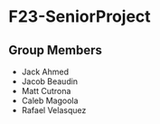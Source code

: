 # F23-SeniorProject
## Group Members
* Jack Ahmed
* Jacob Beaudin
* Matt Cutrona
* Caleb Magoola
* Rafael Velasquez
